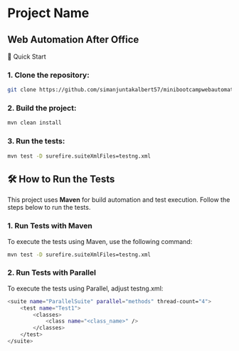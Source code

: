 # Project Name
Web Automation After Office
---
🚀 Quick Start
### 1. Clone the repository:
```bash
git clone https://github.com/simanjuntakalbert57/minibootcampwebautomation.git
```

### 2. Build the project:
```bash
mvn clean install
```

### 3. Run the tests:
```bash
mvn test -D surefire.suiteXmlFiles=testng.xml
```


## 🛠️ How to Run the Tests

This project uses **Maven** for build automation and test execution. Follow the steps below to run the tests.

### 1. Run Tests with Maven

To execute the tests using Maven, use the following command:

```bash
mvn test -D surefire.suiteXmlFiles=testng.xml
```

### 2. Run Tests with Parallel

To execute the tests using Parallel, adjust testng.xml:

```bash
<suite name="ParallelSuite" parallel="methods" thread-count="4">
    <test name="Test1">
        <classes>
            <class name="<class_name>" />
        </classes>
    </test>
</suite>
```

